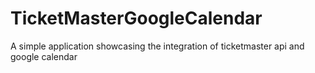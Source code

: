 # TicketMasterGoogleCalendar
A simple application showcasing the integration of ticketmaster api and google calendar 
